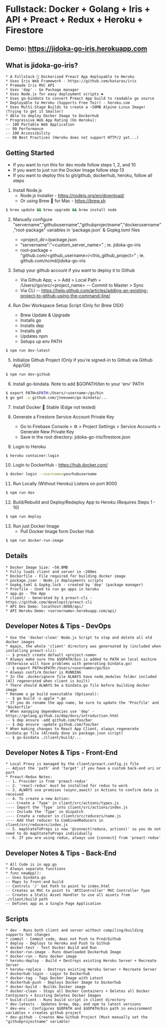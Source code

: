# Fullstack: Docker + Golang + Iris + API + Preact + Redux + Heroku + Firestore

## Demo: https://jidoka-go-iris.herokuapp.com

## What is jidoka-go-iris?
    * A Fullstack 🐳 Dockerized Preact App deployable to Heroku
    * Uses Iris Web Framework - https://github.com/kataras/iris
    * Premade Iris MVC API
    * Uses 'dep' - Go Package manager
    * Uses Node.js for easy deployment scripts ❤️
    * Uses go-bindata to convert Preact App build to readable go source
    * Deployable to Heroku (Supports Free Teir) - heroku.com
    * Uses Multi-Stage Builds to create a ~50MB Alpine Linux Image! (Trying to get it Smaller)
    * Able to deploy Docker Image to Dockerhub
    * Progressive Web App Rating (On Heroku):
    -- 100 Portable Web Application
    -- 99 Performance
    -- 100 Accessibility
    -- 88 Best Practices (Heroku does not support HTTP/2 yet...)

## Getting Started
* If you want to run this for dev mode follow steps 1, 2, and 10
* If you want to just run the Docker Image follow step 13
* If you want to deploy this to git/github, dockerhub, heroku, follow all steps

1. Install Node.js
    * Node.js Installer - https://nodejs.org/en/download/
    * Or using Brew 🍺 for Mac - https://brew.sh
```bash
$ brew update && brew upgrade && brew install node
```

2. Manually configure "servername","githubusername","githubprojectname","dockerusername","root-package" variables in 'package.json' & Gopkg.toml files
    * <project_dir>/package.json
    * "servername":"<custom_server_name>" ; ie. jidoka-go-iris
    * root-package = "github.com/<github_username>/<this_github_project>" ; ie. github.com/ncmd/jidoka-go-iris

3. Setup your github account if you want to deploy it to Github
    * Via Github App; + > Add > Local Path = /Users/<username>/go/src/<project_name>
    -- Commit to Master > Sync
    * Via CLI
    -- https://help.github.com/articles/adding-an-existing-project-to-github-using-the-command-line/

4. Run Dev Workspace Setup Script (Only for Brew OSX)
    * Brew Update & Upgrade
    * Installs go
    * Installs dep
    * Installs git
    * Updates npm
    * Setups up env PATH
```bash
$ npm run dev-latest
```

5. Initialize Github Project (Only if you're signed-in to Github via Github App/Git)
```bash
$ npm run dev-github
```

6. Install go-bindata. Note to add $GOPATH/bin to your 'env' PATH
```bash
$ export PATH=$PATH:/Users/<username>/go/bin
$ go get -u github.com/jteeuwen/go-bindata/...
```

7. Install Docker 🐳 Stable (Edge not tested)

8. Generate a Firestore Service Account Private Key
    * Go to Firebase Console > ⚙️ > Project Settings > Service Accounts > Generate New Private Key
    * Save in the root directory: jidoka-go-iris/firestore.json

9. Login to Heroku
```bash
$ heroku container:login
```

10. Login to DockerHub - https://hub.docker.com/
```bash
$ docker login --username=yourhubusername
```

11. Run Locally (Without Heroku) Listens on port 8000
```bash
$ npm run dev
```

12. Build/Rebuild and Deploy/Redeploy App to Heroku (Requires Steps 1 - 10)
```bash
$ npm run deploy
```

13. Run just Docker Image
    * Pull Docker Image form Docker Hub
```bash
$ npm run docker-run-image
```

## Details
    * Docker Image Size: ~50.0MB
    * Fully loads client and server in ~200ms
    * Dockerfile - File required for building docker image
    * package.json - Node.js deployments scripts
    * Gopkg.toml & Gopkg.lock - created by 'dep' (package manager)
    * Procfile - Used to run go apps in heroku
    * app.go - The App
    * client/ - Generated by $ preact-cli - https://github.com/developit/preact-cli
    * API Dev Demo: localhost:8080/api/
    * API Heroku Demo: <servername>.herokuapp.com/api/

## Developer Notes & Tips - DevOps
    * Use the 'docker-clean' Node.js Script to stop and delete all old docker images
    * Again, the whole 'client' directory was genereated by (included when installing preact-cli):
    -- $ preact create default <project-name>
    * Always make sure the $GOPATH/bin is added to PATH on local machine (Otherwise will have problems with generating bindata.go)
    -- $ export PATH=$PATH:/Users/<username>/go/bin
    * Always confirm Docker is RUNNING
    * In the .dockerignore file ALWAYS have node_modules folder included (All regenerated when client is built)
    * There should ALWAYS be a bindata.go file before building docker image
    * Rename a go build executable (Optional):
    -- $ go build -o apple *.go
    * If you do rename the app name, be sure to update the 'Procfile' and 'Dockerfile'
    * When managing dependencies use 'dep' - https://golang.github.io/dep/docs/introduction.html
    -- $ dep ensure -add github.com/foo/bar
    -- $ dep ensure -update github.com/foo/bar
    * When making changes to React App Client, always regenerate bindata.go file (Already done in package.json script)
    -- $ go-bindata ./client/build/...

## Developer Notes & Tips - Front-End
    * Local Proxy is managed by the client/preact.config.js file
    -- Adjust the 'path' and 'target' if you have a custom back-end uri or port
    * Preact-Redux Notes:
    -- 1. Provider is from 'preact-redux'
    -- 2. 'react-redux' must be installed for redux to work
    -- 3. ALWAYS use promises (async,await) in Actions to confirm data is received
    -- 4. To create a new Action:
    ---- Create a 'Type' in client/src/actions/types.js
    ---- Import the 'Type' into client/src/actions/index.js
    ---- Include the 'Type' in dispatch
    ---- Create a reducer in client/src/reducers/name.js
    ---- Add that reducer to CombinedReducers in client/src/reducers/index.js
    -- 5. mapStateToProps is now '@connect(reduce, actions)' so you do not need to do mapStateToProps individually
    -- 6. If you are using redux, always use {connect} from 'preact-redux'
    
## Developer Notes & Tips - Back-End
    * All Code is in app.go
    * Always separate functions
    * func newApp():
    -- Uses bindata.go
    -- Maps to front-end build
    -- Controls '/' Get Path to point to index.html
    -- Creates an MVC to point to 'APIController' MVC Controller Type
    -- Creates a Static Asset Handler to use all assets from ./client/build path
    -- Defines app as a Single Page Application

## Scripts
    * dev - Runs both client and server without compiling/building supports hot changes
    * commit - Commit code, does not Push to Prod/Github
    * deploy - Deploys to Heroku and Push to Github
    * docker-test - Test Docker Build and Run
    * docker-run-image - Runs downloaded Dockerhub Image
    * docker-run - Runs docker image
    * heroku-deploy - Build + Destroys existing Heroku Server + Recreate Server
    * heroku-replace - Destroys existing Heroku Server + Recreate Server
    * dockerhub-login - Login to Dockerhub
    * docker-tag - Tags Docker Image with Latest
    * dockerhub-push - Deploys Docker Image to Dockerhub
    * docker-build - Builds Docker image
    * docker-clean - Stops all Docker Containers + Deletes all Docker Containers + Existing Deletes Docker Images
    * build-client - Runs build script in client directory
    * dev-latests - Updates brew, dep, and npm to latest versions
    * dev-env - Configures $GOPATH and $GOPATH/bin path in environment variables + creates github project
    * dev-github - Creates New Github Project (Must manually set the "githubprojectname" variable)

